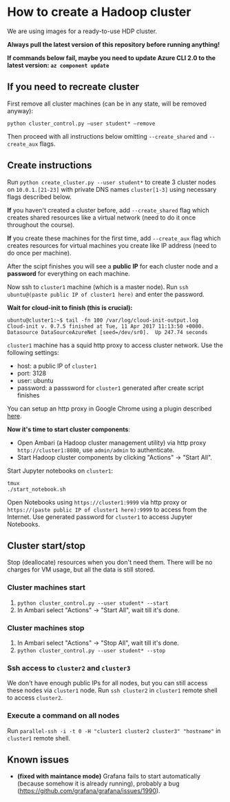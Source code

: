 # How to create a Hadoop cluster

We are using images for a ready-to-use HDP cluster.

**Always pull the latest version of this repository before running anything!**

**If commands below fail, maybe you need to update Azure CLI 2.0 to the latest version: `az component update`**

## If you need to recreate cluster

First remove all cluster machines (can be in any state, will be removed anyway):
```
python cluster_control.py —user student* —remove
```

Then proceed with all instructions below omitting `--create_shared` and `--create_aux` flags.

## Create instructions

Run `python create_cluster.py --user student*` to create 3 cluster nodes on `10.0.1.[21-23]`
with private DNS names `cluster[1-3]` using necessary flags described below.

**If** you haven't created a cluster before, add `--create_shared` flag which creates shared resources like a virtual network (need to do it once throughout the course).

**If** you create these machines for the first time, add `--create_aux` flag which creates resources for virtual machines you create like IP address (need to do once per machine).

After the scipt finishes you will see a **public IP** for each cluster node and a **password** for everything on each machine.

Now ssh to `cluster1` machine (which is a master node). Run `ssh ubuntu@(paste public IP of cluster1 here)` and enter the password.

**Wait for cloud-init to finish (this is crucial):**
```
ubuntu@cluster1:~$ tail -fn 100 /var/log/cloud-init-output.log
Cloud-init v. 0.7.5 finished at Tue, 11 Apr 2017 11:13:50 +0000. Datasource DataSourceAzureNet [seed=/dev/sr0].  Up 247.74 seconds
```

`cluster1` machine has a squid http proxy to access cluster network. Use the following settings:
- host: a public IP of `cluster1`
- port: 3128
- user: ubuntu
- password: a passsword for `cluster1` generated after create script finishes

You can setup an http proxy in Google Chrome using a plugin described [here](SETUP_PROXY.md).

**Now it's time to start cluster components**:
- Open Ambari (a Hadoop cluster management utility) via http proxy `http://cluster1:8080`,
use `admin/admin` to authenticate.
- Start Hadoop cluster components by clicking "Actions" -> "Start All".

Start Jupyter notebooks on `cluster1`:
```
tmux
./start_notebook.sh
```

Open Notebooks using `https://cluster1:9999` via http proxy or `https://(paste public IP of cluster1 here):9999` to access from the Internet.
Use generated password for `cluster1` to access Jupyter Notebooks.

## Cluster start/stop

Stop (deallocate) resources when you don't need them.
There will be no charges for VM usage, but all the data is still stored.

### Cluster machines start
1. `python cluster_control.py --user student* --start`
2. In Ambari select "Actions" -> "Start All", wait till it's done.

### Cluster machines stop
1. In Ambari select "Actions" -> "Stop All", wait till it's done.
2. `python cluster_control.py --user student* --stop`

### Ssh access to `cluster2` and `cluster3`
We don't have enough public IPs for all nodes, but you can still access these nodes via `cluster1` node.
Run `ssh cluster2` in `cluster1` remote shell to access `cluster2`.

### Execute a command on all nodes
Run `parallel-ssh -i -t 0 -H "cluster1 cluster2 cluster3" "hostname"` in `cluster1` remote shell.

## Known issues
* **(fixed with maintance mode)** Grafana fails to start automatically (because somehow it is already running),
probably a bug (https://github.com/grafana/grafana/issues/1990).
